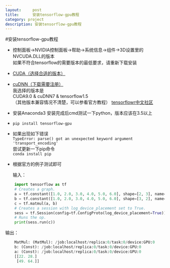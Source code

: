 ```yaml
---
layout:     post
title:      安装tensorflow-gpu教程
category: project
description: 安装tensorflow-gpu教程
---
```

#安装tensorflow-gpu教程

* 控制面板->NVIDIA控制面板->帮助->系统信息->组件->3D设置里的NVCUDA.DLL的版本  
  如果不符合tensorflow的需要版本的最低要求，请重新下载安装
* [CUDA（选择合适的版本）](https://developer.nvidia.com/cuda-toolkit-archive)
* [cuDNN（下载需要注册）](https://developer.nvidia.com/rdp/cudnn-download)  
  我选择的版本是  
  CUDA9.0 & cuDNN7 & tensorflow1.5  
（其他版本兼容情况不清楚，可以参看官方教程） 
 [tensorflowr中文社区](http://www.tensorfly.cn/)  
* 安装Anaconda3 安装完成后cmd测试一下python，版本应该在3.5以上  
* `pip install tensorflow-gpu`  
* 如果出现如下错误  
   `TypeError: parse() got an unexpected keyword argument 'transport_encoding'`  
   尝试更新一下pip命令  
   `conda install pip `   
* 根据官方的例子测试即可  
   
   输入：
```python
    import tensorflow as tf  
	# Creates a graph.
	a = tf.constant([1.0, 2.0, 3.0, 4.0, 5.0, 6.0], shape=[2, 3], name='a')
	b = tf.constant([1.0, 2.0, 3.0, 4.0, 5.0, 6.0], shape=[3, 2], name='b')
	c = tf.matmul(a, b)
	# Creates a session with log_device_placement set to True.
	sess = tf.Session(config=tf.ConfigProto(log_device_placement=True))
	# Runs the op.
	print(sess.run(c))
```
  输出：
```python
	MatMul: (MatMul): /job:localhost/replica:0/task:0/device:GPU:0
	b: (Const): /job:localhost/replica:0/task:0/device:GPU:0
	a: (Const): /job:localhost/replica:0/task:0/device:GPU:0
	[[22. 28.]
	 [49. 64.]]
```

